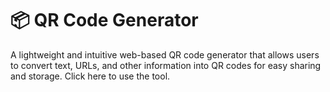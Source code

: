 # 📦 QR Code Generator

A lightweight and intuitive web-based QR code generator that allows users to convert text, URLs, and other information into QR codes for easy sharing and storage.
Click here to use the tool.


